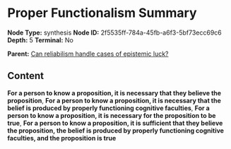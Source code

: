 # Proper Functionalism Summary

**Node Type:** synthesis
**Node ID:** 2f5535ff-784a-45fb-a6f3-5bf73ecc69c6
**Depth:** 5
**Terminal:** No

**Parent:** [Can reliabilism handle cases of epistemic luck?](can-reliabilism-handle-cases-of-epistemic-luck-antithesis-1a5e0164-14e8-4204-b1b7-ab1a2bf9d331.md)

## Content

**For a person to know a proposition, it is necessary that they believe the proposition**, **For a person to know a proposition, it is necessary that the belief is produced by properly functioning cognitive faculties**, **For a person to know a proposition, it is necessary for the proposition to be true**, **For a person to know a proposition, it is sufficient that they believe the proposition, the belief is produced by properly functioning cognitive faculties, and the proposition is true**
